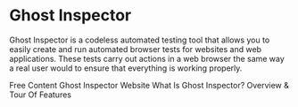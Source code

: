 # Ghost Inspector

Ghost Inspector is a codeless automated testing tool that allows you to easily create and run automated browser tests for websites and web applications. These tests carry out actions in a web browser the same way a real user would to ensure that everything is working properly.

<ResourceGroupTitle>Free Content</ResourceGroupTitle>
<BadgeLink colorScheme='blue' badgeText='Official Website' href='https://ghostinspector.com/'>Ghost Inspector Website</BadgeLink>
<BadgeLink colorScheme='yellow' badgeText='Read' href='https://theqalead.com/test-management/what-is-ghost-inspector-overview-tour-of-features/'>What Is Ghost Inspector? Overview & Tour Of Features</BadgeLink>